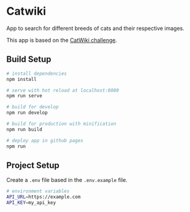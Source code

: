 # Catwiki

App to search for different breeds of cats and their respective images.

This app is based on the [CatWiki challenge](https://devchallenges.io/challenges/f4NJ53rcfgrP6sBMD2jt).


## Build Setup

``` bash
# install dependencies
npm install

# serve with hot reload at localhost:8080
npm run serve

# build for develop
npm run develop

# build for production with minification
npm run build

# deploy app in github pages
npm run
```

## Project Setup

Create a `.env` file based in the `.env.example` file.

``` bash
# environment variables
API_URL=https://example.com
API_KEY=my_api_key
```
